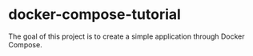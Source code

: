 # docker-compose-tutorial
The goal of this project is to create a simple application through Docker Compose.
